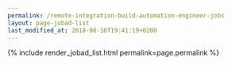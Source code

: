 ```yaml
---
permalink: /remote-integration-build-automation-engineer-jobs
layout: page-jobad-list
last_modified_at: 2018-08-16T19:41:19+0200
---
```

{% include render_jobad_list.html permalink=page.permalink %}
